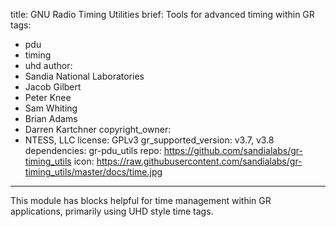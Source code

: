 title: GNU Radio Timing Utilities
brief: Tools for advanced timing within GR
tags:
  - pdu
  - timing
  - uhd
author:
  - Sandia National Laboratories
  - Jacob Gilbert
  - Peter Knee
  - Sam Whiting
  - Brian Adams
  - Darren Kartchner
copyright_owner:
  - NTESS, LLC
license: GPLv3
gr_supported_version: v3.7, v3.8
dependencies: gr-pdu_utils
repo: https://github.com/sandialabs/gr-timing_utils
icon: https://raw.githubusercontent.com/sandialabs/gr-timing_utils/master/docs/time.jpg
---
This module has blocks helpful for time management within GR applications, primarily using UHD style time tags.
